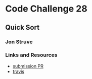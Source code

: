 # Code Challenge 28

## Quick Sort

### Jon Struve

### Links and Resources
* [submission PR](https://github.com/OCDAmmo3/data-structures-and-algorithms/pull/34)
* [travis](https://travis-ci.com/OCDAmmo3/data-structures-and-algorithms/builds/133267693)
